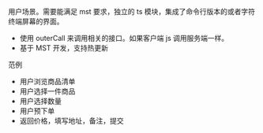 用户场景。需要能满足 mst 要求，独立的 ts 模块，集成了命令行版本的或者字符终端屏幕的界面。

* 使用 outerCall 来调用相关的接口。如果客户端 js 调用服务端一样。
* 基于 MST 开发，支持热更新

范例

* 用户浏览商品清单
* 用户选择一件商品
* 用户选择数量
* 用户预下单
* 返回价格，填写地址，备注，提交


